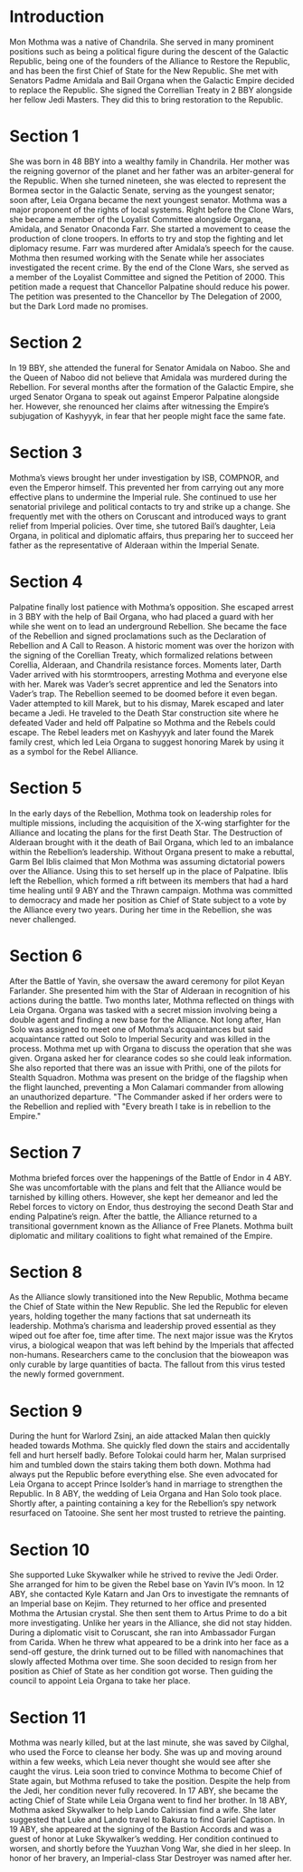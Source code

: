 # Introduction

Mon Mothma was a native of Chandrila.
She served in many prominent positions such as being a political figure during the descent of the Galactic Republic, being one of the founders of the Alliance to Restore the Republic, and has been the first Chief of State for the New Republic.
She met with Senators Padme Amidala and Bail Organa when the Galactic Empire decided to replace the Republic.
She signed the Correllian Treaty in 2 BBY alongside her fellow Jedi Masters.
They did this to bring restoration to the Republic.

# Section 1

She was born in 48 BBY into a wealthy family in Chandrila.
Her mother was the reigning governor of the planet and her father was an arbiter-general for the Republic.
When she turned nineteen, she was elected to represent the Bormea sector in the Galactic Senate, serving as the youngest senator; soon after, Leia Organa became the next youngest senator.
Mothma was a major proponent of the rights of local systems.
Right before the Clone Wars, she became a member of the Loyalist Committee alongside Organa, Amidala, and Senator Onaconda Farr.
She started a movement to cease the production of clone troopers.
In efforts to try and stop the fighting and let diplomacy resume.
Farr was murdered after Amidala’s speech for the cause.
Mothma then resumed working with the Senate while her associates investigated the recent crime.
By the end of the Clone Wars, she served as a member of the Loyalist Committee and signed the Petition of 2000.
This petition made a request that Chancellor Palpatine should reduce his power.
The petition was presented to the Chancellor by The Delegation of 2000, but the Dark Lord made no promises.

# Section 2

In 19 BBY, she attended the funeral for Senator Amidala on Naboo.
She and the Queen of Naboo did not believe that Amidala was murdered during the Rebellion.
For several months after the formation of the Galactic Empire, she urged Senator Organa to speak out against Emperor Palpatine alongside her.
However, she renounced her claims after witnessing the Empire’s subjugation of Kashyyyk, in fear that her people might face the same fate.

# Section 3

Mothma’s views brought her under investigation by ISB, COMPNOR, and even the Emperor himself.
This prevented her from carrying out any more effective plans to undermine the Imperial rule.
She continued to use her senatorial privilege and political contacts to try and strike up a change.
She frequently met with the others on Coruscant and introduced ways to grant relief from Imperial policies.
Over time, she tutored Bail’s daughter, Leia Organa, in political and diplomatic affairs, thus preparing her to succeed her father as the representative of Alderaan within the Imperial Senate.

# Section 4

Palpatine finally lost patience with Mothma’s opposition.
She escaped arrest in 3 BBY with the help of Bail Organa, who had placed a guard with her while she went on to lead an underground Rebellion.
She became the face of the Rebellion and signed proclamations such as the Declaration of Rebellion and A Call to Reason.
A historic moment was over the horizon with the signing of the Corellian Treaty, which formalized relations between Corellia, Alderaan, and Chandrila resistance forces.
Moments later, Darth Vader arrived with his stormtroopers, arresting Mothma and everyone else with her.
Marek was Vader’s secret apprentice and led the Senators into Vader’s trap.
The Rebellion seemed to be doomed before it even began.
Vader attempted to kill Marek, but to his dismay, Marek escaped and later became a Jedi.
He traveled to the Death Star construction site where he defeated Vader and held off Palpatine so Mothma and the Rebels could escape.
The Rebel leaders met on Kashyyyk and later found the Marek family crest, which led Leia Organa to suggest honoring Marek by using it as a symbol for the Rebel Alliance.

# Section 5

In the early days of the Rebellion, Mothma took on leadership roles for multiple missions, including the acquisition of the X-wing starfighter for the Alliance and locating the plans for the first Death Star.
The Destruction of Alderaan brought with it the death of Bail Organa, which led to an imbalance within the Rebellion’s leadership.
Without Organa present to make a rebuttal, Garm Bel Iblis claimed that Mon Mothma was assuming dictatorial powers over the Alliance.
Using this to set herself up in the place of Palpatine.
Iblis left the Rebellion, which formed a rift between its members that had a hard time healing until 9 ABY and the Thrawn campaign.
Mothma was committed to democracy and made her position as Chief of State subject to a vote by the Alliance every two years.
During her time in the Rebellion, she was never challenged.

# Section 6

After the Battle of Yavin, she oversaw the award ceremony for pilot Keyan Farlander.
She presented him with the Star of Alderaan in recognition of his actions during the battle.
Two months later, Mothma reflected on things with Leia Organa.
Organa was tasked with a secret mission involving being a double agent and finding a new base for the Alliance.
Not long after, Han Solo was assigned to meet one of Mothma’s acquaintances but said acquaintance ratted out Solo to Imperial Security and was killed in the process.
Mothma met up with Organa to discuss the operation that she was given.
Organa asked her for clearance codes so she could leak information.
She also reported that there was an issue with Prithi, one of the pilots for Stealth Squadron.
Mothma was present on the bridge of the flagship when the flight launched, preventing a Mon Calamari commander from allowing an unauthorized departure.
"The Commander asked if her orders were to the Rebellion and replied with "Every breath I take is in rebellion to the Empire."

# Section 7

Mothma briefed forces over the happenings of the Battle of Endor in 4 ABY.
She was uncomfortable with the plans and felt that the Alliance would be tarnished by killing others.
However, she kept her demeanor and led the Rebel forces to victory on Endor, thus destroying the second Death Star and ending Palpatine’s reign.
After the battle, the Alliance returned to a transitional government known as the Alliance of Free Planets.
Mothma built diplomatic and military coalitions to fight what remained of the Empire.

# Section 8

As the Alliance slowly transitioned into the New Republic, Mothma became the Chief of State within the New Republic.
She led the Republic for eleven years, holding together the many factions that sat underneath its leadership.
Mothma’s charisma and leadership proved essential as they wiped out foe after foe, time after time.
The next major issue was the Krytos virus, a biological weapon that was left behind by the Imperials that affected non-humans.
Researchers came to the conclusion that the bioweapon was only curable by large quantities of bacta.
The fallout from this virus tested the newly formed government.

# Section 9

During the hunt for Warlord Zsinj, an aide attacked Malan then quickly headed towards Mothma.
She quickly fled down the stairs and accidentally fell and hurt herself badly.
Before Tolokai could harm her, Malan surprised him and tumbled down the stairs taking them both down.
Mothma had always put the Republic before everything else.
She even advocated for Leia Organa to accept Prince Isolder’s hand in marriage to strengthen the Republic.
In 8 ABY, the wedding of Leia Organa and Han Solo took place.
Shortly after, a painting containing a key for the Rebellion’s spy network resurfaced on Tatooine.
She sent her most trusted to retrieve the painting.

# Section 10

She supported Luke Skywalker while he strived to revive the Jedi Order.
She arranged for him to be given the Rebel base on Yavin IV’s moon.
In 12 ABY, she contacted Kyle Katarn and Jan Ors to investigate the remnants of an Imperial base on Kejim.
They returned to her office and presented Mothma the Artusian crystal.
She then sent them to Artus Prime to do a bit more investigating.
Unlike her years in the Alliance, she did not stay hidden.
During a diplomatic visit to Coruscant, she ran into Ambassador Furgan from Carida.
When he threw what appeared to be a drink into her face as a send-off gesture, the drink turned out to be filled with nanomachines that slowly affected Mothma over time.
She soon decided to resign from her position as Chief of State as her condition got worse.
Then guiding the council to appoint Leia Organa to take her place.

# Section 11

Mothma was nearly killed, but at the last minute, she was saved by Cilghal, who used the Force to cleanse her body.
She was up and moving around within a few weeks, which Leia never thought she would see after she caught the virus.
Leia soon tried to convince Mothma to become Chief of State again, but Mothma refused to take the position.
Despite the help from the Jedi, her condition never fully recovered.
In 17 ABY, she became the acting Chief of State while Leia Organa went to find her brother.
In 18 ABY, Mothma asked Skywalker to help Lando Calrissian find a wife.
She later suggested that Luke and Lando travel to Bakura to find Gariel Captison.
In 19 ABY, she appeared at the signing of the Bastion Accords and was a guest of honor at Luke Skywalker’s wedding.
Her condition continued to worsen, and shortly before the Yuuzhan Vong War, she died in her sleep.
In honor of her bravery, an Imperial-class Star Destroyer was named after her.
